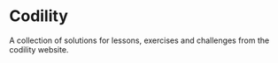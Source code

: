 # Codility
A collection of solutions for lessons, exercises and challenges from the codility website.
